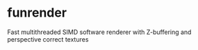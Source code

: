 # funrender
Fast multithreaded SIMD software renderer with Z-buffering and perspective correct textures
